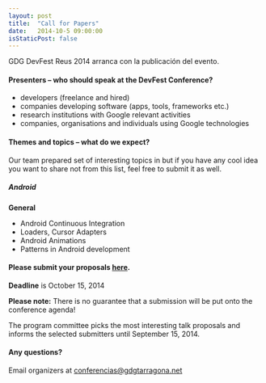 ```yaml
---
layout: post
title:  "Call for Papers"
date:   2014-10-5 09:00:00
isStaticPost: false
---
```

GDG DevFest Reus 2014 arranca con la publicación del evento.

#### Presenters – who should speak at the DevFest Conference?

* developers (freelance and hired)
* companies developing software (apps, tools, frameworks etc.)
* research institutions with Google relevant activities
* companies, organisations and individuals using Google technologies


#### Themes and topics – what do we expect?
Our team prepared set of interesting topics in but if you have any cool idea you want to share not from this list, feel free to submit it as well.

##### Android


__General__

* Android Continuous Integration
* Loaders, Cursor Adapters
* Android Animations
* Patterns in Android development


#### Please submit your proposals [here](http://goo.gl/fISuGq).
__Deadline__ is October 15, 2014

__Please note:__ There is no guarantee that a submission will be put onto the conference agenda!<br/>

The program committee picks the most interesting talk proposals and informs the selected submitters until September 15, 2014.<br/>

#### Any questions? 
Email organizers at [conferencias@gdgtarragona.net](mailto:conferencias@gdgtarragona.net)